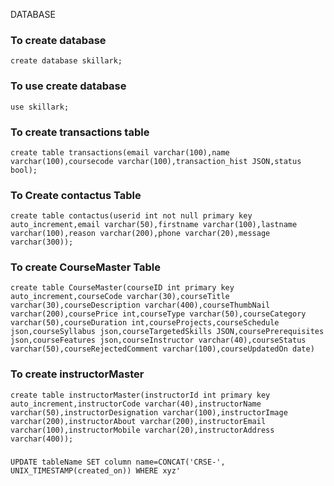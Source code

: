 DATABASE
### To create database 
```
create database skillark;
```
### To use create database
```
use skillark;
```
### To create  transactions table
```
create table transactions(email varchar(100),name varchar(100),coursecode varchar(100),transaction_hist JSON,status bool);
```
### To Create contactus Table
```
create table contactus(userid int not null primary key auto_increment,email varchar(50),firstname varchar(100),lastname varchar(100),reason varchar(200),phone varchar(20),message varchar(300));
```
### To create CourseMaster Table
```
create table CourseMaster(courseID int primary key auto_increment,courseCode varchar(30),courseTitle varchar(30),courseDescription varchar(400),courseThumbNail varchar(200),coursePrice int,courseType varchar(50),courseCategory varchar(50),courseDuration int,courseProjects,courseSchedule json,courseSyllabus json,courseTargetedSkills JSON,coursePrerequisites json,courseFeatures json,courseInstructor varchar(40),courseStatus varchar(50),courseRejectedComment varchar(100),courseUpdatedOn date)
```

### To create instructorMaster 
```
create table instructorMaster(instructorId int primary key auto_increment,instructorCode varchar(40),instructorName varchar(50),instructorDesignation varchar(100),instructorImage varchar(200),instructorAbout varchar(200),instructorEmail varchar(100),instructorMobile varchar(20),instructorAddress varchar(400));
```

###
```
UPDATE tableName SET column name=CONCAT('CRSE-', UNIX_TIMESTAMP(created_on)) WHERE xyz'
```